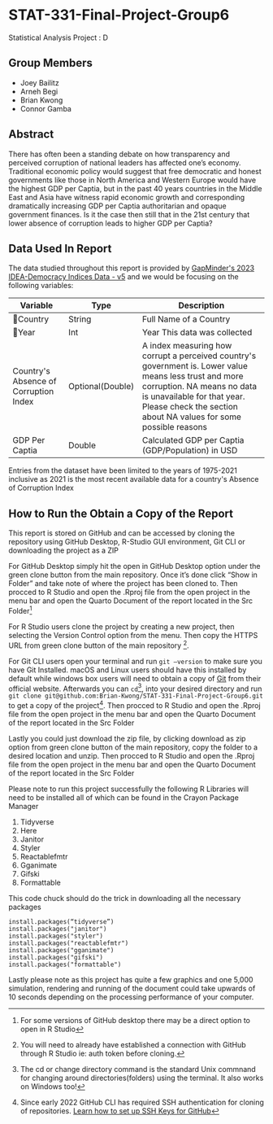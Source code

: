 # STAT-331-Final-Project-Group6
Statistical Analysis Project : D

## Group Members
  * Joey Bailitz 
  * Arneh Begi
  * Brian Kwong 
  * Connor Gamba 

## Abstract

There has often been a standing debate on how transparency and perceived corruption of national leaders has affected one’s economy.  Traditional economic policy would suggest that free democratic and honest governments like those in North America and Western Europe would have the highest GDP per Captia, but in the past 40 years countries in the Middle East and Asia have witness rapid economic growth and corresponding dramatically increasing GDP per Captia authoritarian and opaque government finances.  Is it the case then still that in the 21st century that lower absence of corruption leads to higher GDP per Captia?

## Data Used In Report

The data studied throughout this report is provided by [GapMinder's 2023 IDEA-Democracy Indices Data - v5](https://docs.google.com/spreadsheets/d/1jYUZFQOQrE0bAjV9XVgr_92nMT-_ukYBs4Uom4rfVtQ/edit#gid=501532268&range=B17) and we would be focusing on the following variables:

| Variable | Type | Description |
|--|--|--|
| 🔑Country | String | Full Name of a Country |
| 🔑Year | Int | Year This data was collected
| Country's Absence of Corruption Index | Optional(Double) | A index measuring how corrupt a perceived country's government is.  Lower value means less trust and more corruption.  NA means no data is unavailable for that year.  Please check the section about NA values for some possible reasons |
| GDP Per Captia | Double | Calculated GDP per Captia (GDP/Population) in USD

Entries from the dataset have been limited to the years of 1975-2021 inclusive as 2021 is the most recent available data for a country's Absence of Corruption Index

## How to Run the Obtain a Copy of the Report

This report is stored on GitHub and can be accessed by cloning the repository using GitHub Desktop, R-Studio GUI environment, Git CLI or downloading the project as a ZIP

For GitHub Desktop simply hit the open in GitHub Desktop option under the green clone button from the main repository. Once it’s done click “Show in Folder” and take note of where the project has been cloned to. Then procced to R Studio and open the .Rproj file from the open project in the menu bar and open the Quarto Document of the report located in the Src Folder[^1]

[^1]: For some versions of GitHub desktop there may be a direct option to open in R Studio 


For R Studio users clone the project by creating a new project, then selecting the Version Control option from the menu.  Then copy the HTTPS URL from green clone button of the main repository [^2].
[^2]: You will need to already have established a connection with GitHub through R Studio ie: auth token before cloning.

For Git CLI users open your terminal and run `git –version` to make sure you have Git Installed. macOS and Linux users should have this installed by default while windows box users will need to obtain a copy of [Git](https://git-scm.com/downloads) from their official website.  Afterwards you can `cd`[^3], into your desired directory and run `git clone git@github.com:Brian-Kwong/STAT-331-Final-Project-Group6.git` to get a copy of the project[^4].  Then procced to R Studio and open the .Rproj file from the open project in the menu bar and open the Quarto Document of the report located in the Src Folder

[^3]: The cd or change directory command is the standard Unix commnand for changing around directories(folders) using the terminal.  It also works on Windows too!

[^4]: Since early 2022 GitHub CLI has required SSH authentication for cloning of repositories. [Learn how to set up SSH Keys for GitHub](https://docs.github.com/en/authentication/connecting-to-github-with-ssh/generating-a-new-ssh-key-and-adding-it-to-the-ssh-agent)

Lastly you could just download the zip file, by clicking download as zip option from green clone button of the main repository, copy the folder to a desired location and unzip. Then procced to R Studio and open the .Rproj file from the open project in the menu bar and open the Quarto Document of the report located in the Src Folder

Please note to run this project successfully the following R Libraries will need to be installed all of which can be found in the Crayon Package Manager

1. Tidyverse
2. Here
3. Janitor
4. Styler
5. Reactablefmtr
6. Gganimate
7. Gifski
8. Formattable

This code chuck should do the trick in downloading all the necessary packages 
```{r}
install.packages(“tidyverse”)
install.packages("janitor")
install.packages("styler")
install.packages("reactablefmtr")
install.packages("gganimate")
install.packages("gifski")
install.packages("formattable")
```

Lastly please note as this project has quite a few graphics and one 5,000 simulation, rendering and running of the document could take upwards of 10 seconds depending on the processing performance of your computer.
